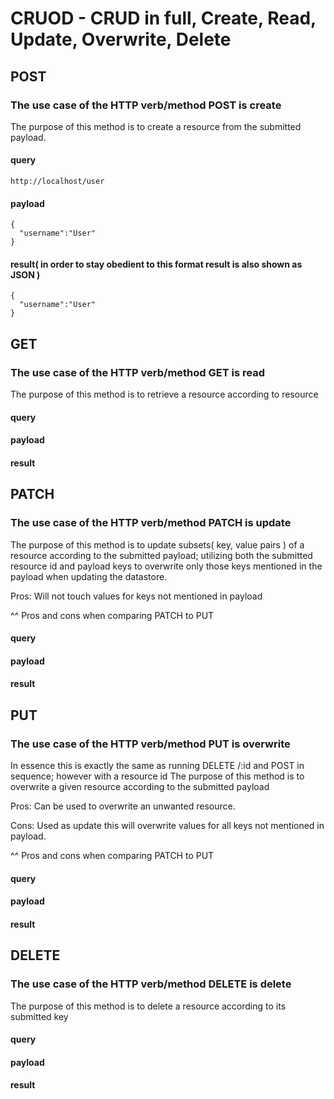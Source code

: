 # CRUOD - CRUD in full, Create, Read, Update, Overwrite, Delete

## POST   
### The use case of the HTTP verb/method POST is create

The purpose of this method is to create a resource from the submitted payload.

#### query

```
http://localhost/user
```

#### payload

```
{
  "username":"User"
}
```

#### result( in order to stay obedient to this format result is also shown as JSON )

```
{
  "username":"User"
}
```

## GET    
### The use case of the HTTP verb/method GET is read

The purpose of this method is to retrieve a resource according to resource

#### query

#### payload

#### result

## PATCH  
### The use case of the HTTP verb/method PATCH is update

The purpose of this method is to update subsets( key, value pairs ) of a resource according to the submitted payload; utilizing both the submitted resource id and payload keys to overwrite only those keys mentioned in the payload when updating the datastore.

Pros: Will not touch values for keys not mentioned in payload

^^ Pros and cons when comparing PATCH to PUT

#### query

#### payload

#### result

## PUT    
### The use case of the HTTP verb/method PUT is overwrite

In essence this is exactly the same as running DELETE /:id and POST in sequence; however with a resource id
The purpose of this method is to overwrite a given resource according to the submitted payload

Pros: Can be used to overwrite an unwanted resource.

Cons: Used as update this will overwrite values for all keys not mentioned in payload.

^^ Pros and cons when comparing PATCH to PUT

#### query

#### payload

#### result

## DELETE 
### The use case of the HTTP verb/method DELETE is delete

The purpose of this method is to delete a resource according to its submitted key

#### query

#### payload

#### result

